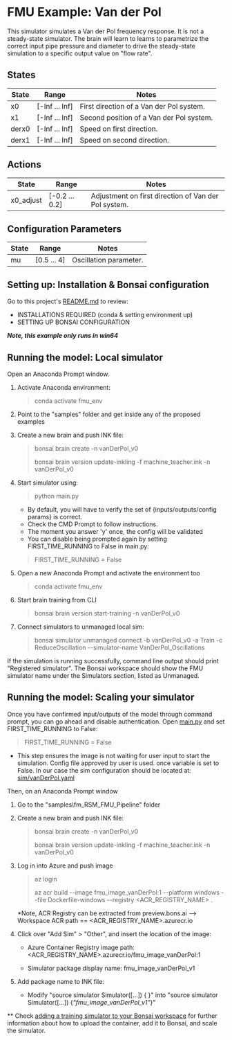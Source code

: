 # FMU Example: Van der Pol

This simulator simulates a Van der Pol frequency response. It is not a steady-state simulator.
The brain will learn to 
learns to parametrize the correct input pipe pressure and diameter to drive the steady-state
simulation to a specific output value on "flow rate".

## States

| State         | Range            | Notes    |
| ------------- | ---------------- | -------- |
| x0            | [-Inf ... Inf]   | First direction of a Van der Pol system. |
| x1            | [-Inf ... Inf]   | Second position of a Van der Pol system. |
| derx0         | [-Inf ... Inf]   | Speed on first direction. |
| derx1         | [-Inf ... Inf]   | Speed on second direction. |

## Actions

| State               | Range                | Notes    |
| ------------------- | -------------------- | -------- |
| x0_adjust           | [-0.2 ... 0.2]       | Adjustment on first direction of Van der Pol system. |

## Configuration Parameters

| State               | Range                | Notes    |
| ------------------- | -------------------- | -------- |
| mu                  | [0.5 ... 4]          | Oscillation parameter. |

## Setting up: Installation & Bonsai configuration

Go to this project's [README.md](../../README.md) to review:

- INSTALLATIONS REQUIRED (conda & setting environment up)
- SETTING UP BONSAI CONFIGURATION

***Note, this example only runs in win64***

## Running the model: Local simulator

Open an Anaconda Prompt window.

1. Activate Anaconda environment:

    > conda activate fmu_env

2. Point to the "samples" folder and get inside any of the proposed examples

3. Create a new brain and push INK file:

    > bonsai brain create -n vanDerPol_v0
    > 
    > bonsai brain version update-inkling -f machine_teacher.ink -n vanDerPol_v0

4. Start simulator using:

    > python main.py

    - By default, you will have to verify the set of {inputs/outputs/config params} is correct.
    - Check the CMD Prompt to follow instructions.
    - The moment you answer 'y' once, the config will be validated
    - You can disable being prompted again by setting FIRST_TIME_RUNNING to False in main.py:

    > FIRST_TIME_RUNNING = False

5. Open a new Anaconda Prompt and activate the environment too

    > conda activate fmu_env

6. Start brain training from CLI

    > bonsai brain version start-training -n vanDerPol_v0

7. Connect simulators to unmanaged local sim:

    > bonsai simulator unmanaged connect -b vanDerPol_v0 -a Train -c ReduceOscillation --simulator-name VanDerPol_Oscillations

If the simulation is running successfully, command line output should print "Registered simulator".
The Bonsai workspace should show the FMU simulator name under the Simulators section, listed as Unmanaged.

## Running the model: Scaling your simulator

Once you have confirmed input/outputs of the model through command prompt, you can go ahead and disable authentication.
Open [main.py](main.py) and set FIRST_TIME_RUNNING to False:

> FIRST_TIME_RUNNING = False

- This step ensures the image is not waiting for user input to start the simulation. Config file approved by user is used.
once variable is set to False. In our case the sim configuration should be located at:
[sim/vanDerPol.yaml](sim/vanDerPol_conf.yaml)

Then, on an Anaconda Prompt window

1. Go to the "samples\fm_RSM_FMU_Pipeline" folder

2. Create a new brain and push INK file:

    > bonsai brain create -n vanDerPol_v0
    > 
    > bonsai brain version update-inkling -f machine_teacher.ink -n vanDerPol_v0

3. Log in into Azure and push image

    > az login
    > 
    > az acr build --image fmu_image_vanDerPol:1 --platform windows --file Dockerfile-windows --registry <ACR_REGISTRY_NAME> .

    *Note, ACR Registry can be extracted from preview.bons.ai --> Workspace ACR path == <ACR_REGISTRY_NAME>.azurecr.io

4. Click over "Add Sim" > "Other", and insert the location of the image:

    - Azure Container Registry image path:  <ACR_REGISTRY_NAME>.azurecr.io/fmu_image_vanDerPol:1

    - Simulator package display name:  fmu_image_vanDerPol_v1

5. Add package name to INK file:

    - Modify "source simulator Simulator([...]) \{ }" into "source simulator Simulator([...]) {_"fmu_image_vanDerPol_v1"_}"

** Check [adding a training simulator to your Bonsai workspace](https://docs.microsoft.com/en-us/bonsai/guides/add-simulator?tabs=add-cli%2Ctrain-inkling&pivots=sim-platform-other)
for further information about how to upload the container, add it to Bonsai, and scale the simulator.

